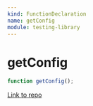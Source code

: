 ```yaml
---
kind: FunctionDeclaration
name: getConfig
module: testing-library
---
```


# getConfig

```ts
function getConfig();
```

[Link to repo](https://github.com/testing-library/angular-testing-library/blob/master/projects/testing-library/src/lib/config.ts#L22-L24)
